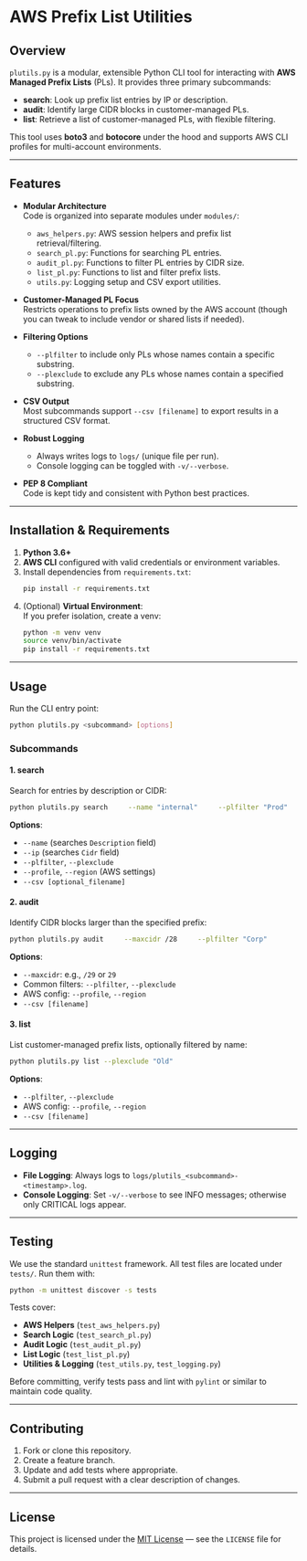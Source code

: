 # AWS Prefix List Utilities

## Overview
`plutils.py` is a modular, extensible Python CLI tool for interacting with **AWS Managed Prefix Lists** (PLs). It provides three primary subcommands:

- **search**: Look up prefix list entries by IP or description.  
- **audit**: Identify large CIDR blocks in customer-managed PLs.  
- **list**: Retrieve a list of customer-managed PLs, with flexible filtering.  

This tool uses **boto3** and **botocore** under the hood and supports AWS CLI profiles for multi-account environments.

---

## Features

- **Modular Architecture**  
  Code is organized into separate modules under `modules/`:  
  - `aws_helpers.py`: AWS session helpers and prefix list retrieval/filtering.  
  - `search_pl.py`: Functions for searching PL entries.  
  - `audit_pl.py`: Functions to filter PL entries by CIDR size.  
  - `list_pl.py`: Functions to list and filter prefix lists.  
  - `utils.py`: Logging setup and CSV export utilities.

- **Customer-Managed PL Focus**  
  Restricts operations to prefix lists owned by the AWS account (though you can tweak to include vendor or shared lists if needed).

- **Filtering Options**  
  - `--plfilter` to include only PLs whose names contain a specific substring.  
  - `--plexclude` to exclude any PLs whose names contain a specified substring.

- **CSV Output**  
  Most subcommands support `--csv [filename]` to export results in a structured CSV format.

- **Robust Logging**  
  - Always writes logs to `logs/` (unique file per run).  
  - Console logging can be toggled with `-v/--verbose`.

- **PEP 8 Compliant**  
  Code is kept tidy and consistent with Python best practices.

---

## Installation & Requirements

1. **Python 3.6+**  
2. **AWS CLI** configured with valid credentials or environment variables.  
3. Install dependencies from `requirements.txt`:
   ```bash
   pip install -r requirements.txt
   ```
4. (Optional) **Virtual Environment**:  
   If you prefer isolation, create a venv:
   ```bash
   python -m venv venv
   source venv/bin/activate
   pip install -r requirements.txt
   ```

---

## Usage

Run the CLI entry point:
```bash
python plutils.py <subcommand> [options]
```

### Subcommands

#### 1. **search**
Search for entries by description or CIDR:
```bash
python plutils.py search     --name "internal"     --plfilter "Prod"     --csv
```
**Options**:  
- `--name` (searches `Description` field)  
- `--ip` (searches `Cidr` field)  
- `--plfilter`, `--plexclude`  
- `--profile`, `--region` (AWS settings)  
- `--csv [optional_filename]`  

#### 2. **audit**
Identify CIDR blocks larger than the specified prefix:
```bash
python plutils.py audit     --maxcidr /28     --plfilter "Corp"
```
**Options**:  
- `--maxcidr`: e.g., `/29` or `29`  
- Common filters: `--plfilter`, `--plexclude`  
- AWS config: `--profile`, `--region`  
- `--csv [filename]`

#### 3. **list**
List customer-managed prefix lists, optionally filtered by name:
```bash
python plutils.py list --plexclude "Old"
```
**Options**:  
- `--plfilter`, `--plexclude`  
- AWS config: `--profile`, `--region`  
- `--csv [filename]`

---

## Logging
- **File Logging**: Always logs to `logs/plutils_<subcommand>-<timestamp>.log`.  
- **Console Logging**: Set `-v/--verbose` to see INFO messages; otherwise only CRITICAL logs appear.  

---

## Testing
We use the standard `unittest` framework. All test files are located under `tests/`. Run them with:
```bash
python -m unittest discover -s tests
```
Tests cover:
- **AWS Helpers** (`test_aws_helpers.py`)  
- **Search Logic** (`test_search_pl.py`)  
- **Audit Logic** (`test_audit_pl.py`)  
- **List Logic** (`test_list_pl.py`)  
- **Utilities & Logging** (`test_utils.py`, `test_logging.py`)

Before committing, verify tests pass and lint with `pylint` or similar to maintain code quality.

---

## Contributing
1. Fork or clone this repository.  
2. Create a feature branch.  
3. Update and add tests where appropriate.  
4. Submit a pull request with a clear description of changes.

---

## License
This project is licensed under the [MIT License](LICENSE) — see the `LICENSE` file for details.
